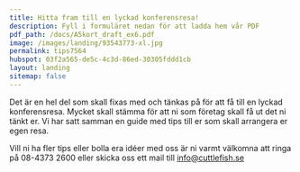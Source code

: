 ```yaml
---
title: Hitta fram till en lyckad konferensresa!
description: Fyll i formuläret nedan för att ladda hem vår PDF
pdf_path: /docs/A5kort_draft_ex6.pdf
image: /images/landing/93543773-xl.jpg
permalink: tips7564
hubspot: 03f2a565-de5c-4c3d-86ed-30305fddd1cb
layout: landing
sitemap: false
---
```


Det &auml;r en hel del som skall fixas med och t&auml;nkas p&aring; för att f&aring; till en lyckad konferensresa. Mycket skall st&auml;mma för att ni som företag skall f&aring; ut det ni t&auml;nkt er. Vi har satt samman en guide med tips till er som skall arrangera er egen resa.

Vill ni ha fler tips eller bolla era id&eacute;er med oss &auml;r ni varmt v&auml;lkomna att ringa p&aring; 08-4373 2600 eller skicka oss ett mail till info@cuttlefish.se